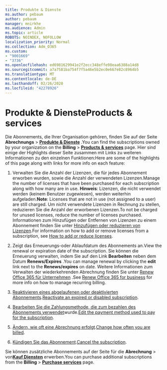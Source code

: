 ```yaml
---
title: Produkte & Dienste
ms.author: pebaum
author: pebaum
manager: mnirkhe
ms.audience: Admin
ms.topic: article
ROBOTS: NOINDEX, NOFOLLOW
localization_priority: Normal
ms.collection: Adm_O365
ms.custom:
- "9001669"
- "3736"
ms.openlocfilehash: ed6981629941e2f2ecc348effe98eaa6388a14d8
ms.sourcegitcommit: a7a7581ba754f7f5a46e5b2ec0e667e82c8964b5
ms.translationtype: MT
ms.contentlocale: de-DE
ms.lasthandoff: 02/26/2020
ms.locfileid: "42278926"
---
```

# <a name="products--services"></a><span data-ttu-id="07f5a-102">Produkte & Dienste</span><span class="sxs-lookup"><span data-stu-id="07f5a-102">Products & services</span></span>

<span data-ttu-id="07f5a-103">Die Abonnements, die Ihrer Organisation gehören, finden Sie auf der Seite **Abrechnungs** > [**Produkte & Dienste**](https://go.microsoft.com/fwlink/p/?linkid=842054) .</span><span class="sxs-lookup"><span data-stu-id="07f5a-103">You can find the subscriptions owned by your organization on the **Billing** > [**Products & services**](https://go.microsoft.com/fwlink/p/?linkid=842054) page.</span></span> <span data-ttu-id="07f5a-104">Hier sind einige der Highlights dieser Seite zusammen mit Links zu weiteren Informationen zu den einzelnen Funktionen:</span><span class="sxs-lookup"><span data-stu-id="07f5a-104">Here are some of the highlights of this page along with links for more info on each feature:</span></span>

1. <span data-ttu-id="07f5a-105">Verwalten Sie die Anzahl der Lizenzen, die für jedes Abonnement erworben wurden, sowie die Anzahl der verwendeten Lizenzen.</span><span class="sxs-lookup"><span data-stu-id="07f5a-105">Manage the number of licenses that have been purchased for each subscription along with how many are in use.</span></span>  <span data-ttu-id="07f5a-106">**Hinweis**: Lizenzen, die nicht verwendet werden (keinem Benutzer zugewiesen), werden weiterhin aufgeladen.</span><span class="sxs-lookup"><span data-stu-id="07f5a-106">**Note**: Licenses that are not in use (not assigned to a user) are still charged.</span></span>  <span data-ttu-id="07f5a-107">Um nicht verwendete Lizenzen in Rechnung zu stellen, reduzieren Sie die Anzahl der erworbenen Lizenzen.</span><span class="sxs-lookup"><span data-stu-id="07f5a-107">To not be charged for unused licenses, reduce the number of licenses purchased.</span></span> <span data-ttu-id="07f5a-108">Informationen zum Hinzufügen oder Entfernen von Lizenzen zu einem Abonnement finden Sie unter [Hinzufügen oder reduzieren von Lizenzen](https://docs.microsoft.com/alchemyinsights/how-to-add-or-reduce-licenses).</span><span class="sxs-lookup"><span data-stu-id="07f5a-108">For information on how to add or remove licenses from a subscription, see [How to add or reduce licenses](https://docs.microsoft.com/alchemyinsights/how-to-add-or-reduce-licenses).</span></span>

2. <span data-ttu-id="07f5a-109">Zeigt das Erneuerungs-oder Ablaufdatum des Abonnements an.</span><span class="sxs-lookup"><span data-stu-id="07f5a-109">View the renewal or expiration date of the subscription.</span></span>  <span data-ttu-id="07f5a-110">Sie können die Erneuerung verwalten, indem Sie auf den Link **Bearbeiten** neben dem Datum **Renews/Expires** .</span><span class="sxs-lookup"><span data-stu-id="07f5a-110">You can manage renewal by clicking the **edit** link next to the **Renews/expires** on date.</span></span>  <span data-ttu-id="07f5a-111">Weitere Informationen zum Verwalten der wiederkehrenden Abrechnung finden Sie unter [Renew Office 365 für Unternehmen](https://go.microsoft.com/fwlink/?linkid=2119216) .</span><span class="sxs-lookup"><span data-stu-id="07f5a-111">See [Renew Office 365 for business](https://go.microsoft.com/fwlink/?linkid=2119216) for more info on how to manage recurring billing.</span></span>

3. <span data-ttu-id="07f5a-112">[Reaktivieren eines abgelaufenen oder deaktivierten Abonnements](https://go.microsoft.com/fwlink/?linkid=2117519).</span><span class="sxs-lookup"><span data-stu-id="07f5a-112">[Reactivate an expired or disabled subscription](https://go.microsoft.com/fwlink/?linkid=2117519).</span></span>

4. <span data-ttu-id="07f5a-113">[Bearbeiten Sie die Zahlungsmethode, die zum bezahlen des Abonnements verwendet](https://go.microsoft.com/fwlink/?linkid=2117167)wurde.</span><span class="sxs-lookup"><span data-stu-id="07f5a-113">[Edit the payment method used to pay for the subscription](https://go.microsoft.com/fwlink/?linkid=2117167).</span></span>

5. <span data-ttu-id="07f5a-114">[Ändern, wie oft eine Abrechnung erfolgt](https://go.microsoft.com/fwlink/?linkid=2119112).</span><span class="sxs-lookup"><span data-stu-id="07f5a-114">[Change how often you are billed](https://go.microsoft.com/fwlink/?linkid=2119112).</span></span>

6. <span data-ttu-id="07f5a-115">[Kündigen Sie das Abonnement](https://go.microsoft.com/fwlink/?linkid=2119113).</span><span class="sxs-lookup"><span data-stu-id="07f5a-115">[Cancel the subscription](https://go.microsoft.com/fwlink/?linkid=2119113).</span></span>

<span data-ttu-id="07f5a-116">Sie können zusätzliche Abonnements auf der Seite für die **Abrechnung** > von[**Kauf Diensten**](https://go.microsoft.com/fwlink/p/?linkid=868433) erwerben.</span><span class="sxs-lookup"><span data-stu-id="07f5a-116">You can purchase additional subscriptions from the **Billing** > [**Purchase services**](https://go.microsoft.com/fwlink/p/?linkid=868433) page.</span></span>
